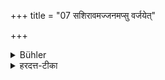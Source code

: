 +++
title = "07 सशिरावमज्जनमप्सु वर्जयेत्"

+++

<details><summary>Bühler</summary>

7. Let him not submerge his head together with his body (in bathing),
</details>

<details><summary>हरदत्त-टीका</summary>

## सूत्रम्
सशिरा वमज्जनमप्सु वर्जयेत ॥७॥  
### टिप्पनी
वमज्जनमवमज्जनम् । 'वष्टि वागुरिरल्लोपमवाप्योरुपसर्गयो'रित्यकारलोपः । तत्सशिरा वर्जयेत् । सह शिरसा स्नानं न कुर्यात् । अवगाहनविधयः सर्वे स्नातकव्यतिरिक्ते चरितार्थाः, नैमित्तिकाश्च । स्नातकस्य तु नित्यस्नानमवगाहनरूपं न भवतीत्याचार्यस्य पक्षः ॥ ७ ॥
</details>
